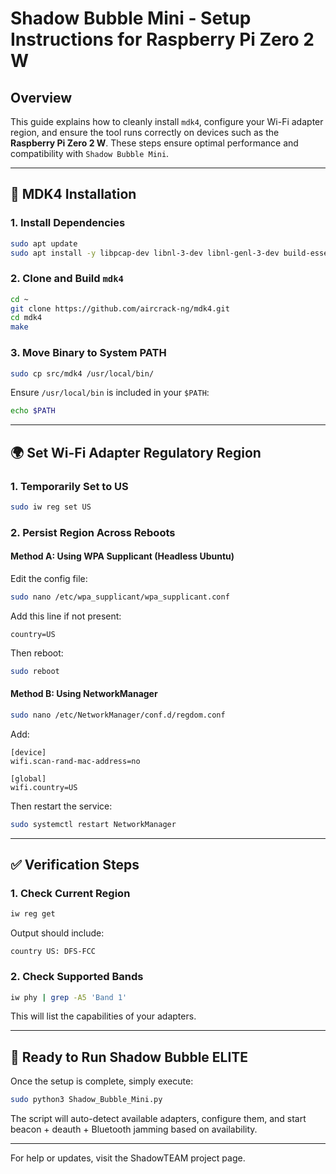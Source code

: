 # Shadow Bubble Mini - Setup Instructions for Raspberry Pi Zero 2 W

## Overview

This guide explains how to cleanly install `mdk4`, configure your Wi-Fi adapter region, and ensure the tool runs correctly on devices such as the **Raspberry Pi Zero 2 W**. These steps ensure optimal performance and compatibility with `Shadow Bubble Mini`.

---

## 🔧 MDK4 Installation

### 1. Install Dependencies

```bash
sudo apt update
sudo apt install -y libpcap-dev libnl-3-dev libnl-genl-3-dev build-essential git
```

### 2. Clone and Build `mdk4`

```bash
cd ~
git clone https://github.com/aircrack-ng/mdk4.git
cd mdk4
make
```

### 3. Move Binary to System PATH

```bash
sudo cp src/mdk4 /usr/local/bin/
```

Ensure `/usr/local/bin` is included in your `$PATH`:

```bash
echo $PATH
```

---

## 🌍 Set Wi-Fi Adapter Regulatory Region

### 1. Temporarily Set to US

```bash
sudo iw reg set US
```

### 2. Persist Region Across Reboots

#### Method A: Using WPA Supplicant (Headless Ubuntu)

Edit the config file:

```bash
sudo nano /etc/wpa_supplicant/wpa_supplicant.conf
```

Add this line if not present:

```
country=US
```

Then reboot:

```bash
sudo reboot
```

#### Method B: Using NetworkManager

```bash
sudo nano /etc/NetworkManager/conf.d/regdom.conf
```

Add:

```
[device]
wifi.scan-rand-mac-address=no

[global]
wifi.country=US
```

Then restart the service:

```bash
sudo systemctl restart NetworkManager
```

---

## ✅ Verification Steps

### 1. Check Current Region

```bash
iw reg get
```

Output should include:

```
country US: DFS-FCC
```

### 2. Check Supported Bands

```bash
iw phy | grep -A5 'Band 1'
```

This will list the capabilities of your adapters.

---

## 🚀 Ready to Run Shadow Bubble ELITE

Once the setup is complete, simply execute:

```bash
sudo python3 Shadow_Bubble_Mini.py
```

The script will auto-detect available adapters, configure them, and start beacon + deauth + Bluetooth jamming based on availability.

---

For help or updates, visit the ShadowTEAM project page.
